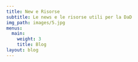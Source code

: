 ```yaml
---
title: New e Risorse
subtitle: Le news e le risorse utili per la DaD
img_path: images/5.jpg
menus:
  main:
    weight: 3
    title: Blog
layout: blog
---
```

